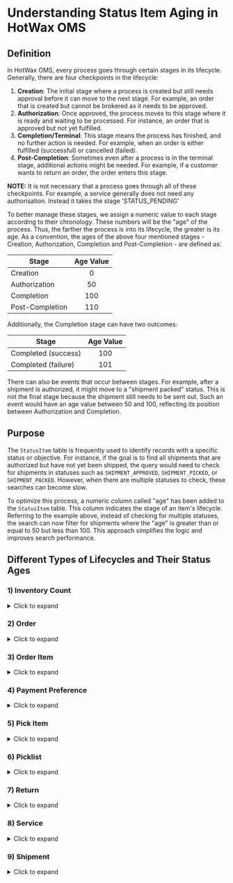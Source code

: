 # Understanding Status Item Aging in HotWax OMS

## Definition
In HotWax OMS, every process goes through certain stages in its lifecycle. Generally, there are four checkpoints in the lifecycle:

1. **Creation**: The initial stage where a process is created but still needs approval before it can move to the next stage. For example, an order that is created but cannot be brokered as it needs to be approved.
2. **Authorization**: Once approved, the process moves to this stage where it is ready and waiting to be processed. For instance, an order that is approved but not yet fulfilled.
3. **Completion/Terminal**: This stage means the process has finished, and no further action is needed. For example, when an order is either fulfilled (successful) or cancelled (failed).
4. **Post-Completion**: Sometimes even after a process is in the terminal stage, additional actions might be needed. For example, if a customer wants to return an order, the order enters this stage.

**NOTE:** It is not necessary that a process goes through all of these checkpoints. For example, a service generally does not need any authorisation. Instead it takes the stage 'STATUS_PENDING'

To better manage these stages, we assign a numeric value to each stage according to their chronology. These numbers will be the "age" of the process. Thus, the farther the process is into its lifecycle, the greater is its age. As a convention, the ages of the above four mentioned stages - Creation, Authorization, Completion and Post-Completion - are defined as: 

| Stage            |    Age Value    |
|------------------|:---------------:|
| Creation         |        0        |
| Authorization    |        50       |
| Completion       |       100       |
| Post-Completion  |       110       |

Additionally, the Completion stage can have two outcomes:

| Stage               |    Age Value    |
|---------------------|:---------------:|
| Completed (success) |       100       |
| Completed (failure) |       101       |

There can also be events that occur between stages. For example, after a shipment is authorized, it might move to a "shipment packed" status. This is not the final stage because the shipment still needs to be sent out. Such an event would have an age value between 50 and 100, reflecting its position between Authorization and Completion.

## Purpose
The `StatusItem` table is frequently used to identify records with a specific status or objective. For instance, if the goal is to find all shipments that are authorized but have not yet been shipped, the query would need to check for shipments in statuses such as `SHIPMENT_APPROVED`, `SHIPMENT_PICKED`, or `SHIPMENT_PACKED`. However, when there are multiple statuses to check, these searches can become slow.

To optimize this process, a numeric column called "age" has been added to the `StatusItem` table. This column indicates the stage of an item's lifecycle. Referring to the example above, instead of checking for multiple statuses, the search can now filter for shipments where the "age" is greater than or equal to 50 but less than 100. This approach simplifies the logic and improves search performance.

## Different Types of Lifecycles and Their Status Ages

### 1) Inventory Count

<details>
  <summary>Click to expand</summary>

  | Status         | Status ID            |    Age    |
  |----------------|----------------------|:---------:|
  | Created        | INV_COUNT_CREATED     |     0     |
  | Assigned       | INV_COUNT_ASSIGNED    |    30     |
  | Pending review | INV_COUNT_PENDING_REVIEW|  60     |
  | Completed      | INV_COUNT_COMPLETED   |    100    |
  | Rejected       | INV_COUNT_REJECTED    |    101    |

</details>

### 2) Order

<details>
  <summary>Click to expand</summary>

  | Status   | Status ID       |    Age    |
  |----------|-----------------|:---------:|
  | Created  | ORDER_CREATED    |     0     |
  | Approved | ORDER_APPROVED   |    30     |
  | Completed| ORDER_COMPLETED  |    100    |
  | Cancelled| ORDER_CANCELLED  |    101    |

</details>

### 3) Order Item

<details>
  <summary>Click to expand</summary>

  | Status   | Status ID        |    Age    |
  |----------|------------------|:---------:|
  | Created  | ITEM_CREATED      |     0     |
  | Approved | ITEM_APPROVED     |    50     |
  | Completed| ITEM_COMPLETED    |    100    |
  | Cancelled| ITEM_CANCELLED    |    101    |

</details>

### 4) Payment Preference

<details>
  <summary>Click to expand</summary>

  | Status        | Status ID            |    Age    |
  |---------------|----------------------|:---------:|
  | Not received  | PAYMENT_NOT_RECEIVED  |     0     |
  | Not authorized| PAYMENT_NOT_AUTHORIZED|    10     |
  | Authorized    | PAYMENT_AUTHORIZED    |    60     |
  | Settled       | PAYMENT_SETTLED       |    100    |
  | Received      | PAYMENT_RECEIVED      |    100    |
  | Declined      | PAYMENT_DECLINED      |    101    |
  | Cancelled     | PAYMENT_CANCELLED     |    101    |
  | Refunded      | PAYMENT_REFUNDED      |    110    |

</details>

### 5) Pick Item

<details>
  <summary>Click to expand</summary>

  | Status    | Status ID       |    Age    |
  |-----------|-----------------|:---------:|
  | Pending   | PICKITEM_PENDING |     0     |
  | Picked    | PICKITEM_PICKED  |    50     |
  | Completed | PICKITEM_COMPLETED|   100    |
  | Cancelled | PICKITEM_CANCELLED|   101    |

</details>

### 6) Picklist

<details>
  <summary>Click to expand</summary>

  | Status   | Status ID       |    Age    |
  |----------|-----------------|:---------:|
  | Created  | PICKLIST_INPUT   |     0     |
  | Assigned | PICKLIST_ASSIGNED|    25     |
  | Printed  | PICKLIST_PRINTED |    50     |
  | Picked   | PICKLIST_PICKED  |    80     |
  | Completed| PICKLIST_COMPLETED|   100    |
  | Cancelled| PICKLIST_CANCELLED|   101    |

</details>

### 7) Return

<details>
  <summary>Click to expand</summary>

  | Status     | Status ID       |    Age    |
  |------------|-----------------|:---------:|
  | Requested  | RETURN_REQUESTED |     0     |
  | Accepted   | RETURN_ACCEPTED  |    50     |
  | Received   | RETURN_RECEIVED  |    80     |
  | Completed  | RETURN_COMPLETED |    100    |
  | Rejected   | RETURN_REJECTED  |    101    |
  | Cancelled  | RETURN_CANCELLED |    101    |

</details>

### 8) Service

<details>
  <summary>Click to expand</summary>

  | Status    | Status ID      |    Age    |
  |-----------|----------------|:---------:|
  | Draft     | SERVICE_DRAFT   |     0     |
  | Queue     | SERVICE_QUEUE   |    25     |
  | Pending   | SERVICE_PENDING |    50     |
  | Running   | SERVICE_RUNNING |    75     |
  | Finished  | SERVICE_FINISHED|    100    |
  | Crashed   | SERVICE_CRASHED |    101    |
  | Cancelled | SERVICE_CANCELLED|    101    |
  | Failed    | SERVICE_FAILED  |    101    |

</details>

### 9) Shipment

<details>
  <summary>Click to expand</summary>

  | Status       | Status ID        |    Age    |
  |--------------|------------------|:---------:|
  | Created      | SHIPMENT_INPUT    |     0     |
  | Approved     | SHIPMENT_APPROVED |    50     |
  | Picked       | SHIPMENT_PICKED   |    60     |
  | Packed       | SHIPMENT_PACKED   |    80     |
  | Shipped      | SHIPMENT_SHIPPED  |    100    |
  | Canceled     | SHIPMENT_CANCELLED|    101    |

</details>


